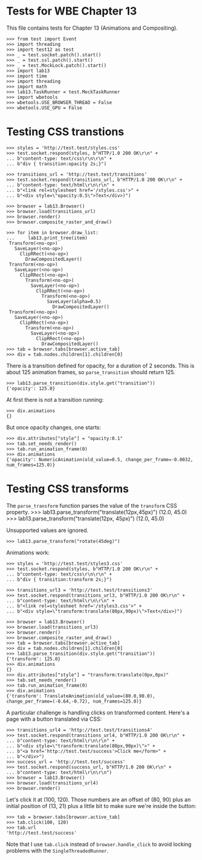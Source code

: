 Tests for WBE Chapter 13
========================

This file contains tests for Chapter 13 (Animations and Compositing).

  	>>> from test import Event
    >>> import threading
    >>> import test12 as test
    >>> _ = test.socket.patch().start()
    >>> _ = test.ssl.patch().start()
    >>> _ = test.MockLock.patch().start()
    >>> import lab13
    >>> import time
    >>> import threading
    >>> import math
    >>> lab13.TaskRunner = test.MockTaskRunner
    >>> import wbetools
    >>> wbetools.USE_BROWSER_THREAD = False
    >>> wbetools.USE_GPU = False

Testing CSS transtions
======================

    >>> styles = 'http://test.test/styles.css'
    >>> test.socket.respond(styles, b"HTTP/1.0 200 OK\r\n" +
    ... b"content-type: text/css\r\n\r\n" +
    ... b"div { transition:opacity 2s;}")

    >>> transitions_url = 'http://test.test/transitions'
    >>> test.socket.respond(transitions_url, b"HTTP/1.0 200 OK\r\n" +
    ... b"content-type: text/html\r\n\r\n" +
    ... b"<link rel=stylesheet href='/styles.css'>" +
    ... b"<div style=\"opacity:0.5\">Text</div>)")

    >>> browser = lab13.Browser()
    >>> browser.load(transitions_url)
    >>> browser.render()
    >>> browser.composite_raster_and_draw()

    >>> for item in browser.draw_list:
    ...     lab13.print_tree(item)
     Transform(<no-op>)
       SaveLayer(<no-op>)
         ClipRRect(<no-op>)
           DrawCompositedLayer()
     Transform(<no-op>)
       SaveLayer(<no-op>)
         ClipRRect(<no-op>)
           Transform(<no-op>)
             SaveLayer(<no-op>)
               ClipRRect(<no-op>)
                 Transform(<no-op>)
                   SaveLayer(alpha=0.5)
                     DrawCompositedLayer()
     Transform(<no-op>)
       SaveLayer(<no-op>)
         ClipRRect(<no-op>)
           Transform(<no-op>)
             SaveLayer(<no-op>)
               ClipRRect(<no-op>)
                 DrawCompositedLayer()
    >>> tab = browser.tabs[browser.active_tab]
    >>> div = tab.nodes.children[1].children[0]

There is a transition defined for opacity, for a duration of 2 seconds. This is
about 125 animation frames, so `parse_transition` should return 125.

	>>> lab13.parse_transition(div.style.get("transition"))
	{'opacity': 125.0}

At first there is not a transition running:

    >>> div.animations
    {}

But once opacity changes, one starts:

    >>> div.attributes["style"] = "opacity:0.1"
    >>> tab.set_needs_render()
    >>> tab.run_animation_frame(0)
    >>> div.animations
    {'opacity': NumericAnimation(old_value=0.5, change_per_frame=-0.0032, num_frames=125.0)}

Testing CSS transforms
======================

The `parse_transform` function parses the value of the `transform` CSS property.
    >>> lab13.parse_transform("translate(12px,45px)")
    (12.0, 45.0)
    >>> lab13.parse_transform("translate(12px, 45px)")
    (12.0, 45.0)

Unsupported values are ignored.

    >>> lab13.parse_transform("rotate(45deg)")

Animations work:

    >>> styles = 'http://test.test/styles3.css'
    >>> test.socket.respond(styles, b"HTTP/1.0 200 OK\r\n" +
    ... b"content-type: text/css\r\n\r\n" +
    ... b"div { transition:transform 2s;}")

    >>> transitions_url3 = 'http://test.test/transitions3'
    >>> test.socket.respond(transitions_url3, b"HTTP/1.0 200 OK\r\n" +
    ... b"content-type: text/html\r\n\r\n" +
    ... b"<link rel=stylesheet href='/styles3.css'>" +
    ... b"<div style=\"transform:translate(80px,90px)\">Text</div>)")

    >>> browser = lab13.Browser()
    >>> browser.load(transitions_url3)
    >>> browser.render()
    >>> browser.composite_raster_and_draw()
    >>> tab = browser.tabs[browser.active_tab]
    >>> div = tab.nodes.children[1].children[0]
    >>> lab13.parse_transition(div.style.get("transition"))
    {'transform': 125.0}
    >>> div.animations
    {}
    >>> div.attributes["style"] = "transform:translate(0px,0px)"
    >>> tab.set_needs_render()
    >>> tab.run_animation_frame(0)
    >>> div.animations
    {'transform': TranslateAnimation(old_value=(80.0,90.0), change_per_frame=(-0.64,-0.72), num_frames=125.0)}

A particular challenge is handling clicks on transformed content.
Here's a page with a button translated via CSS:

    >>> transitions_url4 = 'http://test.test/transitions4'
    >>> test.socket.respond(transitions_url4, b"HTTP/1.0 200 OK\r\n" +
    ... b"content-type: text/html\r\n\r\n" +
    ... b"<div style=\"transform:translate(80px,90px)\">" +
    ... b"<a href='http://test.test/success'>Click me</form>" +
    ... b"</div>")
    >>> success_url = 'http://test.test/success'
    >>> test.socket.respond(success_url, b"HTTP/1.0 200 OK\r\n" +
    ... b"content-type: text/html\r\n\r\n")
    >>> browser = lab13.Browser()
    >>> browser.load(transitions_url4)
    >>> browser.render()
    
Let's click it at (100, 120). Those numbers are an offset of (80, 90)
plus an initial position of (13, 21) plus a little bit to make sure
we're inside the button:

    >>> tab = browser.tabs[browser.active_tab]
    >>> tab.click(100, 120)
    >>> tab.url
    'http://test.test/success'

Note that I use `tab.click` instead of `browser.handle_click` to avoid
locking problems with the `SingleThreadedRunner`.
